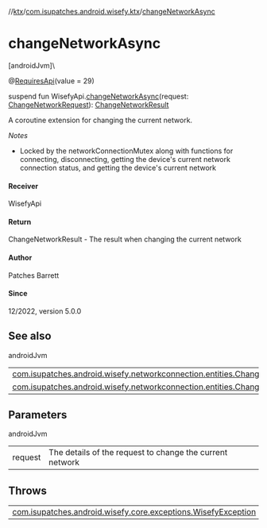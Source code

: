 //[ktx](../../index.md)/[com.isupatches.android.wisefy.ktx](index.md)/[changeNetworkAsync](change-network-async.md)

# changeNetworkAsync

[androidJvm]\

@[RequiresApi](https://developer.android.com/reference/kotlin/androidx/annotation/RequiresApi.html)(value = 29)

suspend fun WisefyApi.[changeNetworkAsync](change-network-async.md)(request: [ChangeNetworkRequest](../../../networkconnection/networkconnection/com.isupatches.android.wisefy.networkconnection.entities/-change-network-request/index.md)): [ChangeNetworkResult](../../../networkconnection/networkconnection/com.isupatches.android.wisefy.networkconnection.entities/-change-network-result/index.md)

A coroutine extension for changing the current network.

*Notes*

- 
   Locked by the networkConnectionMutex along with functions for connecting, disconnecting, getting the device's     current network connection status, and getting the device's current network

#### Receiver

WisefyApi

#### Return

ChangeNetworkResult - The result when changing the current network

#### Author

Patches Barrett

#### Since

12/2022, version 5.0.0

## See also

androidJvm

| | |
|---|---|
| [com.isupatches.android.wisefy.networkconnection.entities.ChangeNetworkRequest](../../../networkconnection/networkconnection/com.isupatches.android.wisefy.networkconnection.entities/-change-network-request/index.md) |  |
| [com.isupatches.android.wisefy.networkconnection.entities.ChangeNetworkResult](../../../networkconnection/networkconnection/com.isupatches.android.wisefy.networkconnection.entities/-change-network-result/index.md) |  |

## Parameters

androidJvm

| | |
|---|---|
| request | The details of the request to change the current network |

## Throws

| | |
|---|---|
| [com.isupatches.android.wisefy.core.exceptions.WisefyException](../../../core/core/com.isupatches.android.wisefy.core.exceptions/-wisefy-exception/index.md) |  |
